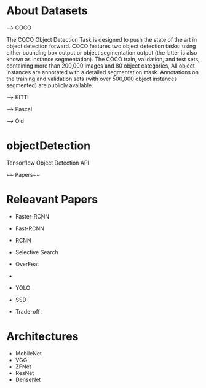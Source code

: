 
# About Datasets

--> COCO

The COCO Object Detection Task is designed to push the state of the art in object detection forward. COCO features two object detection tasks: using either bounding box output or object segmentation output (the latter is also known as instance segmentation). 
The COCO train, validation, and test sets, containing more than 200,000 images and 80 object categories,
All object instances are annotated with a detailed segmentation mask. Annotations on the training and validation sets (with over 500,000 object instances segmented) are publicly available.

--> KITTI


--> Pascal


--> Oid



# objectDetection
Tensorflow Object Detection API



~~ Papers~~
# Releavant Papers

 - Faster-RCNN
 - Fast-RCNN
 - RCNN
 - Selective Search
 
 - OverFeat
 - 

- YOLO
- SSD

- Trade-off : 

# Architectures

- MobileNet
- VGG
- ZFNet
- ResNet
- DenseNet

